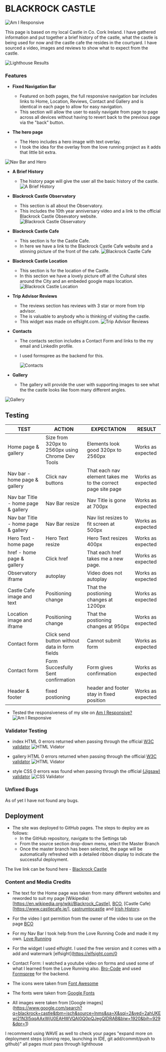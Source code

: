 # BLACKROCK CASTLE

![Am I Responsive](https://github.com/JosephOConnell/Blackrock-Castle/blob/main/assets/readmeImages/am-i-responsive-index.png)

This page is based on my local Castle in Co. Cork Ireland.
I have gathered information and put together a brief history of the castle, what the castle is being used for now and the castle cafe the resides in the courtyard.
I have sourced a video, images and reviews to show what to expect from the castle.

![Lighthouse Results](https://github.com/JosephOConnell/Blackrock-Castle/blob/main/assets/readmeImages/index-lighthouse.png)

### Features

- **Fixed Navigation Bar**

  - Featured on both pages, the full responsive navigation bar includes links to Home, Location, Reviews, Contact and Gallery and is identical in each page to allow for easy navigation.
  - This section will allow the user to easily navigate from page to page across all devices without having to revert back to the previous page via the "back" button.

- **The hero page**

  - The Hero includes a hero image with text overlay.
  - I took the idea for the overlay from the love running project as it adds that little bit extra.

![Nav Bar and Hero](https://github.com/JosephOConnell/Blackrock-Castle/blob/main/assets/readmeImages/nav-and-hero.png)

- **A Brief History**

  - The history page will give the user all the basic history of the castle.
    ![A Brief History](https://github.com/JosephOConnell/Blackrock-Castle/blob/main/assets/readmeImages/a-brief-history.png)

- **Blackrock Castle Observatory**

  - This section is all about the Observatory.
  - This includes the 10th year anniversary video and a link to the official Blackrock Castle Obsevatory website.
    ![Blackrock Castle Observatory](https://github.com/JosephOConnell/Blackrock-Castle/blob/main/assets/readmeImages/observatory.png)

- **Blackrock Castle Cafe**

  - This section is for the Castle Cafe.
  - In here we have a link to the Blackrock Castle Cafe website and a stinning picture of the front of the cafe.
    ![Blackrock Castle Cafe](https://github.com/JosephOConnell/Blackrock-Castle/blob/main/assets/readmeImages/castle-cafe.png)

- **Blackrock Castle Location**

  - This section is for the location of the Castle.
  - In this section we have a lovely picture off all the Cultural sites around the City and an embeded google maps location.
    ![Blackrock Castle Location](https://github.com/JosephOConnell/Blackrock-Castle/blob/main/assets/readmeImages/location.png)

- **Trip Advisor Reviews**

  - The reviews section has reviews with 3 star or more from trip advisor.
  - The is valuable to anybody who is thinking of visiting the castle.
  - This widget was made on elfsight.com.
    ![Trip Advisor Reviews](https://github.com/JosephOConnell/Blackrock-Castle/blob/main/assets/readmeImages/reviews.png)

- **Contacts**

  - The contacts section includes a Contact Form and links to the my email and LinkedIn profile.
  - I used formspree as the backend for this.

    ![Contacts](https://github.com/JosephOConnell/Blackrock-Castle/blob/main/assets/readmeImages/contact-form.png)

- **Gallery**
  - The gallery will provide the user with supporting images to see what the the castle looks like foom many different angles.

![Gallery](https://github.com/JosephOConnell/Blackrock-Castle/blob/main/assets/readmeImages/gallery.png)

## Testing

| **TEST**                            | **ACTION**                                       | **EXPECTATION**                                              | **RESULT**        |
| ----------------------------------- | ------------------------------------------------ | ------------------------------------------------------------ | ----------------- |
| Home page & gallery                 | Size from 320px to 2560px using Chrome Dev Tools | Elements look good 320px to 2560px                           | Works as expected |
| Nav bar - home page & gallery       | Click nav buttons                                | That each nav element takes me to the correct page site page | Works as expected |
| Nav bar Title - home page & gallery | Nav Bar resize                                   | Nav Title is gone at 700px                                   | Works as expected |
| Nav bar Title - home page & gallery | Nav Bar resize                                   | Nav list resizes to fit screen at 500px                      | Works as expected |
| Hero Text - home page               | Hero Text resize                                 | Hero Text resizes 400px                                      | Works as expected |
| href - home page & gallery          | Click href                                       | That each href takes me a new page.                          | Works as expected |
| Observatory iframe                  | autoplay                                         | Video does not autoplay                                      | Works as expected |
| Castle Cafe image and text          | Positioning change                               | That the postioning changes at 1200px                        | Works as expected |
| Location image and iframe           | Positioning change                               | That the postioning changes at 950px                         | Works as expected |
| Contact form                        | Click send button without data in form fields    | Cannot submit form                                           | Works as expected |
| Contact form                        | Form Succesfully Sent confirmation               | Form gives confirmation                                      | Works as expected |
| Header & footer                     | fixed postioning                                 | header and footer stay in fixed position                     | Works as expected |

- Tested the responsiveness of my site on [Am I Responsive?](https://ui.dev/amiresponsive?url=https://josephoconnell.github.io/Blackrock-Castle/)
  ![Am I Responsive](https://github.com/JosephOConnell/Blackrock-Castle/blob/main/assets/readmeImages/am-i-responsive-index.png)

### Validator Testing

- index HTML
  0 errors returned when passing through the official [W3C validator](https://validator.w3.org/nu/?doc=https%3A%2F%2Fjosephoconnell.github.io%2FBlackrock-Castle%2F)
  ![HTML Vidator](https://github.com/JosephOConnell/Blackrock-Castle/blob/main/assets/readmeImages/html-validation-check.png)

- gallery HTML
  0 errors returned when passing through the official [W3C validator](https://validator.w3.org/nu/?doc=https%3A%2F%2Fjosephoconnell.github.io%2FBlackrock-Castle%2Fgallery.html) ![HTML Vidator](https://github.com/JosephOConnell/Blackrock-Castle/blob/main/assets/readmeImages/gallery-html-validation.png)

- style CSS
  0 errors was found when passing through the official [(Jigsaw) validator](https://jigsaw.w3.org/css-validator/validator?uri=https%3A%2F%2Fjosephoconnell.github.io%2FBlackrock-Castle%2F&profile=css3svg&usermedium=all&warning=1&vextwarning=&lang=en)
  ![CSS Validator](https://github.com/JosephOConnell/Blackrock-Castle/blob/main/assets/readmeImages/css-validation-check.png)

### Unfixed Bugs

As of yet I have not found any bugs.

## Deployment

- The site was deployed to GitHub pages. The steps to deploy are as follows:
  - In the GitHub repository, navigate to the Settings tab
  - From the source section drop-down menu, select the Master Branch
  - Once the master branch has been selected, the page will be automatically refreshed with a detailed ribbon display to indicate the successful deployment.

The live link can be found here - [Blackrock Castle](https://josephoconnell.github.io/Blackrock-Castle/)

### Content and Media Credits

- The text for the Home page was taken from many different websites and reworded to suit my page [Wikipedia)[https://en.wikipedia.org/wiki/Blackrock_Castle], [BCO](https://www.bco.ie/), [Castle Cafe)[https://www.castlecafe.ie/], [castrumtocastle](https://castrumtocastle.com/republic-of-ireland-castles/county-cork-cork-blackrock-castle/) and [Irish History](https://irishhistory.com/architecture-and-monuments/castles/history-of-blackrock-castle-co-cork/).
- For the video I got permition from the owner of the video to use on the page [BCO](https://www.youtube.com/watch?v=97oZNFzkzcM)
- For my Nav Bar I took help from the Love Running Code and made it my own. [Love Running](https://github.com/Code-Institute-Solutions/love-running-2.0-sourcecode)
- For the widget I used elfsight. I used the free version and it comes with a add and watermark [elfsight](https://elfsight.com/0
- Contact Form: I watched a youtube video on forms and used some of what I learned from the Love Running also. [Bro-Code](https://www.youtube.com/watch?v=HGTJBPNC-Gw) and used [Formspree](https://formspree.io/) for the backend.

- The icons were taken from [Font Awesome](https://fontawesome.com/)
- The fonts were taken from [Google Fonts](https://fonts.google.com/)
- All images were taken from [Google images] (https://www.google.com/search?q=blackrock+castle&tbm=isch&source=lnms&sa=X&sqi=2&ved=2ahUKEwj21N3I5qqAAxWjU0EAHWVQAI0Q0pQJegQIDRAB&biw=1920&bih=929&dpr=1)

I recommend using WAVE as well to check your pages
"expand more on deployment steps (cloning repo, launching in IDE, git add/commit/push to github)"
all pages must pass through lighthouse
